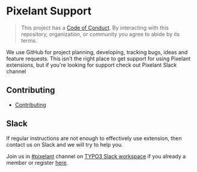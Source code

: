 # Pixelant Support

> This project has a [Code of Conduct](CODE_OF_CONDUCT.md).
> By interacting with this repository, organization, or community you agree to
> abide by its terms.

We use GitHub for project planning, developing, tracking bugs, ideas and feature requests.
This isn't the right place to get support for using Pixelant extensions, but if you're looking for support check out Pixelant Slack channel

## Contributing

- [Contributing](CONTRIBUTING.md)

## Slack

If regular instructions are not enough to effectively use extension, then contact us on Slack and we will try to help you.

Join us in [#pixelant](https://typo3.slack.com/archives/C01SL1QECER) channel on [TYPO3 Slack workspace](https://typo3.slack.com) if you already a member or register [here](https://typo3.org/community/meet/how-to-use-slack-in-the-typo3-community).
